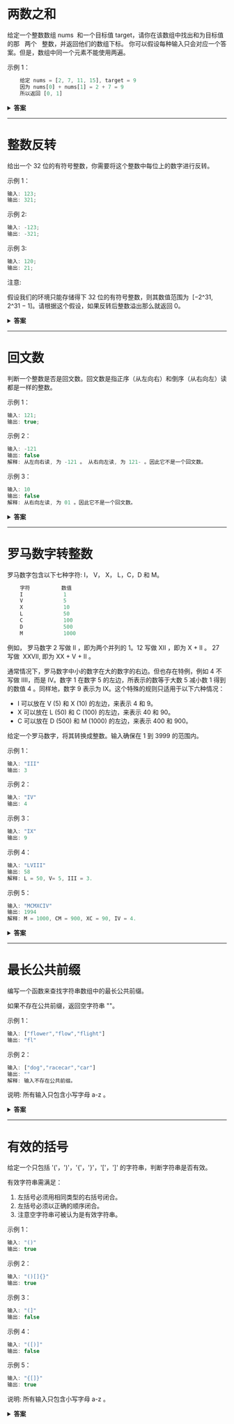 <!--
 * @Author: Xing💭
 * @Date: 2020-10-26 17:13:55
 * @LastEditTime: 2020-11-05 17:27:07
 * @LastEditors: Xing💭
 * @Description:
 * @FilePath: /leetcode/简单题/README.md
 * @Xing💭
-->

<!--
 * @Author: Xing💭
 * @Date: 2020-10-26 15:28:23
 * @LastEditTime: 2020-10-26 16:49:24
 * @LastEditors: Xing💭
 * @Description:
 * @FilePath: /leetcode/每日一题/README.md
 * @Xing💭
-->

# 两数之和

给定一个整数数组 nums  和一个目标值 target，请你在该数组中找出和为目标值的那   两个   整数，并返回他们的数组下标。
你可以假设每种输入只会对应一个答案。但是，数组中同一个元素不能使用两遍。

示例 1：

```javascript
    给定 nums = [2, 7, 11, 15], target = 9
    因为 nums[0] + nums[1] = 2 + 7 = 9
    所以返回 [0, 1]
```

<details><summary><b>答案</b></summary>
<p>
采用暴力解题法：
  双重for循环 , 判断两次相加是否相等于target,如果相等返回结果 , 注意第二层遍历 的初始值 应该是 i + 1 , 也就是要遍历 i 的后一位数开始

```javascript
/**
 * @param {number[]} nums
 * @param {number} target
 * @return {number[]}
 */
let nums = [2, 7, 11, 15];
let target = 9;
let twoSum = function (nums, target) {
 for (let i = 0; i < nums.length; ++i) {
  for (let j = i + 1; j < nums.length; j++) {
   if (target - nums[i] === nums[j]) {
    return [i, j];
   }
  }
 }
};
```

哈希求值:
利用 map 结构存储 target - nums[i] 的值, 如果存在取值返回题目要求的值，不存在 则 set 值进入 map

```javascript
/**
 * @param {number[]} nums
 * @param {number} target
 * @return {number[]}
 */
let nums = [2, 7, 11, 15];
let target = 9;
let twoSum = function (nums, target) {
 let hash = new Map(); // map 结构 { value: index }

 for (let i = 0; i < nums.length; ++i) {
  if (hash.has(nums[i])) {
   // 是否存在
   return [hash.get(nums[i]), i];
  }
  hash.set(target - nums[i], i); // 把计算后的结果设为 key ： 7 ， value： 7
 }
};
```

</p>
</details>

---

# 整数反转

给出一个 32 位的有符号整数，你需要将这个整数中每位上的数字进行反转。

示例 1：

```javascript
输入: 123;
输出: 321;
```

示例 2:

```javascript
输入: -123;
输出: -321;
```

示例 3:

```javascript
输入: 120;
输出: 21;
```

注意:

假设我们的环境只能存储得下 32 位的有符号整数，则其数值范围为  [−2^31,  2^31 − 1]。请根据这个假设，如果反转后整数溢出那么就返回 0。

<details><summary><b>答案</b></summary>
<p>
采用暴力解题法：
  利用 js 内置对象反转 x 值 , 判断 x 是否 小于 0 并且 利用 Math.pow 求幂后是否溢出

```javascript
/**
 * @param {number} x
 * @return {number}
 */
var reverse = function (x) {
 // 利用内置对象反转 x
 let now = Math.abs(x).toString().split('').reverse().join('');

 // 根据题目要求 如反转后整数溢出那么就返回 0
 if (x < 0) {
  return now <= Math.pow(2, 31) ? -now : 0;
 } else {
  return now < Math.pow(2, 31) ? now : 0;
 }
};
```

位运算 解题:
(x % 10) 取余 获取 末位数字 ， result \* 10 + (x % 10) 拼接回 result
x / 10 去除末位，| 0 强制转换为 32 位有符号整数。
通过 | 0 取整，无论正负，只移除小数点部分（正数向下取整，负数向上取整）。
result | 0 超过 32 位的整数转换结果不等于自身，可用作溢出判断。

```javascript
/**
 * @param {number} x
 * @return {number}
 */
var reverse = function (x) {
 let result = 0;
 while (x !== 0) {
  result = result * 10 + (x % 10);
  x = (x / 10) | 0;
 }
 return (result | 0) === result ? result : 0;
};
```

</p>
</details>

---

# 回文数

判断一个整数是否是回文数。回文数是指正序（从左向右）和倒序（从右向左）读都是一样的整数。

示例 1：

```javascript
输入: 121;
输出: true;
```

示例 2：

```javascript
输入: -121
输出: false
解释: 从左向右读, 为 -121 。 从右向左读, 为 121- 。因此它不是一个回文数。
```

示例 3：

```javascript
输入: 10
输出: false
解释: 从右向左读, 为 01 。因此它不是一个回文数。
```

<details>
  <summary><b>答案</b></summary>
  <p>
    字符串 解题法：
      数字反转后是一摸一样的，返回 true ， 也就是说 把 负数 排除出去， 然后把 正整数反转后判断是否和 参数 一致即可。

```javascript
/**
 * @param {number} x
 * @return {boolean}
 */
var isPalindrome = function (x) {
 if (x < 0 || (x % 10 == 0 && x != 0)) return false;

 let t = Number(x.toString().split('').reverse().join(''));

 if (x == t) return true;

 return false;
};
const p = isPalindrome(121);
```

不通过字符串方式 解题法:
  判断 x 是否 大于 初始值 reverseNumber （ 目的是为了判断 遍历是否到达 x 值的一半 ）, 进入循环 ，不断的取出x值的后面几位数，不断抛弃 x 值的后面几位数。
  最后 当数字长度为奇数时，我们可以通过 revertedNumber/10 去除处于中位的数字，由于处于中位的数字不影响回文（它总是与自己相等），所以我们可以简单地将其去除。

```javascript
/**
* @param {number} x
* @return {boolean}
*/
var isPalindrome = function (x) {
 if (x < 0 || (x % 10 == 0 && x != 0)) return false;

 let reverseNumber = 0;
 while (x > reverseNumber) {
  reverseNumber = reverseNumber * 10 + (x % 10);
  x = parseInt(x / 10);
 }
 // 当数字长度为奇数时，我们可以通过 revertedNumber/10 去除处于中位的数字。
 // 例如，当输入为 12321 时，在 while 循环的末尾我们可以得到 x = 12，revertedNumber = 123，
 // 由于处于中位的数字不影响回文（它总是与自己相等），所以我们可以简单地将其去除。
 return x == reverseNumber || x == parseInt(reverseNumber / 10);
};
const p = isPalindrome(121);
```

  </p>
</details>

---

# 罗马数字转整数

罗马数字包含以下七种字符: I， V， X， L，C，D 和 M。

```javascript
    字符          数值
    I             1
    V             5
    X             10
    L             50
    C             100
    D             500
    M             1000
```

例如， 罗马数字 2 写做 II ，即为两个并列的 1。12 写做 XII ，即为 X + II 。 27 写做  XXVII, 即为 XX + V + II 。

通常情况下，罗马数字中小的数字在大的数字的右边。但也存在特例，例如 4 不写做 IIII，而是 IV。数字 1 在数字 5 的左边，所表示的数等于大数 5 减小数 1 得到的数值 4 。同样地，数字 9 表示为 IX。这个特殊的规则只适用于以下六种情况：

- I 可以放在 V (5) 和 X (10) 的左边，来表示 4 和 9。
- X 可以放在 L (50) 和 C (100) 的左边，来表示 40 和 90。
- C 可以放在 D (500) 和 M (1000) 的左边，来表示 400 和 900。

给定一个罗马数字，将其转换成整数。输入确保在 1 到 3999 的范围内。

示例 1：

```javascript
输入: "III"
输出: 3
```

示例 2：

```javascript
输入: "IV"
输出: 4
```

示例 3：

```javascript
输入: "IX"
输出: 9
```

示例 4：

```javascript
输入: "LVIII"
输出: 58
解释: L = 50, V= 5, III = 3.
```

示例 5：

```javascript
输入: "MCMXCIV"
输出: 1994
解释: M = 1000, CM = 900, XC = 90, IV = 4.
```

<details>
  <summary><b>答案</b></summary>
  <p>
    遍历：
        通过示例 寻找到规则 , 字符串 IV , 右边的字符值大于左边的话 ，应该是减法 ， 反之是加法

```javascript
/**
 * @param {string} s
 * @return {number}
 */
var romanToInt = function(s) {
  // 罗马数字包含的 七种字符对应的值
  let map = {
    I: 1,
    V: 5,
    X: 10,
    L: 50,
    C: 100,
    D: 500,
    M: 1000,
 };
 let result = 0;
 for (let i = 0; i < s.length; i++) {
    // 遍历 字符串 ， 判断当前字符 是否小于它的下一位的值
    if(map[s[i]] < map[s[i + 1]]){
      result -= map[s[i]]
    }else{
      result += map[s[i]]
    }
  }
 return result;
};
```

  </p>
</details>

---

# 最长公共前缀

编写一个函数来查找字符串数组中的最长公共前缀。

如果不存在公共前缀，返回空字符串 ""。

示例 1：

```javascript
输入: ["flower","flow","flight"]
输出: "fl"
```

示例 2：

```javascript
输入: ["dog","racecar","car"]
输出: ""
解释: 输入不存在公共前缀。
```

说明:
  所有输入只包含小写字母 a-z 。

<details>
  <summary><b>答案</b></summary>
  <p>

  解题思路:
      双层遍历暴力破解 , 遍历数组中的第一个元素作为前缀的参照物, 第二层遍历从第二个元素开始, 判断是否相等，拼接得到结果(注意 ： 拼接工作应该是在第一层循环处，而不是在第二层里面工作)

```javascript
/**
 * @param {string[]} strs
 * @return {string}
 */
var longestCommonPrefix = function (strs) {
 let res = '';
 if (!strs.length) return res;

 for (let j = 0; j < strs[0].length; j++) {
  for (let i = 1; i < strs.length; i++) {
   if (strs[i][j] != strs[0][j]) return res;
  }
  res += strs[0][j];
 }

 return res;
};

let strs = ['flower', 'flow', 'flight'];

const res = longestCommonPrefix(strs);
```

  </p>
</details>

---

# 有效的括号

给定一个只包括 '('，')'，'{'，'}'，'['，']' 的字符串，判断字符串是否有效。

有效字符串需满足：

1. 左括号必须用相同类型的右括号闭合。
2. 左括号必须以正确的顺序闭合。
3. 注意空字符串可被认为是有效字符串。

示例 1：

```javascript
输入: "()"
输出: true
```

示例 2：

```javascript
输入: "()[]{}"
输出: true
```

示例 3：

```javascript
输入: "(]"
输出: false
```

示例 4：

```javascript
输入: "([)]"
输出: false
```

示例 5：

```javascript
输入: "{[]}"
输出: true
```

说明:
  所有输入只包含小写字母 a-z 。

<details>
  <summary><b>答案</b></summary>
  <p>

  解题思路:
    维护一个栈
    如果是奇数 ， 一定是 false
    把成对的符合存储成哈希， key 是 左边括号， value 是 右边括号
    遍历字符，首先判断是否是 左边括号， 也就是哈希中的key
    如果是左边括号 压入栈内存
    如果不是 ， 判断当前元素是否跟已经压入栈的元素成一对（别忘了， map中的元素存储为 ： 左边括号 => 右边括号 ， 所以， 只需要取出栈中最后压入的元素去哈希中拿value）
    匹配为一对的话 ， 把栈中最后的元素删除。(例如: '({[]})[]' , 前面三个字符都是左边的括号，那么他们会被依次压入栈中， 遇到第4个字符发现没有，便会进入是否跟最后压入的字符匹配，也就是 [ ， 如果不匹配 ， 整个程序结束，如果匹配， 删除 [ , 进入下一轮遍历,知道栈为空)
    否则 返回false
    最后 判断栈中是否为空， 返回值

```javascript
/**
 * @param {string} s
 * @return {boolean}
 */
var isValid = function (s) {
 if (s.length % 2) return false;
 let map = new Map([
  ['(', ')'],
  ['{', '}'],
  ['[', ']'],
 ]);

 let stack = [];

 for (let i = 0; i < s.length; i++) {
  if (map.has(s[i])) {
   // 左边的括号直接push 入栈
   stack.push(s[i]);
  } else {
   // 判断栈内的最后一个元素是否存在map中
   if (s[i] === map.get(stack[stack.length - 1])) {
    stack.pop();
   } else {
    return false;
   }
  }
 }

 return !stack.length
};

const res = isValid('({[]})[]');
```

  </p>
</details>

